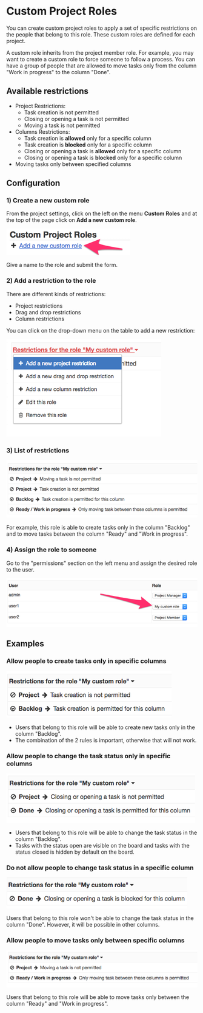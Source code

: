 Custom Project Roles
====================

You can create custom project roles to apply a set of specific restrictions on the people that belong to this role.
These custom roles are defined for each project.

A custom role inherits from the project member role. 
For example, you may want to create a custom role to force someone to follow a process.
You can have a group of people that are allowed to move tasks only from the column "Work in progress" to the column "Done".

Available restrictions
----------------------

- Project Restrictions:
    - Task creation is not permitted
    - Closing or opening a task is not permitted
    - Moving a task is not permitted
- Columns Restrictions:
    - Task creation is **allowed** only for a specific column
    - Task creation is **blocked** only for a specific column
    - Closing or opening a task is **allowed** only for a specific column
    - Closing or opening a task is **blocked** only for a specific column
- Moving tasks only between specified columns

Configuration
-------------

### 1) Create a new custom role

From the project settings, click on the left on the menu **Custom Roles** and at the top of the page click on **Add a new custom role**.
 
![New custom role](screenshots/new_custom_role.png)

Give a name to the role and submit the form.

### 2) Add a restriction to the role

There are different kinds of restrictions:

- Project restrictions
- Drag and drop restrictions
- Column restrictions

You can click on the drop-down menu on the table to add a new restriction:

![Add a new restriction](screenshots/add_new_restriction.png)

### 3) List of restrictions

![List of restrictions](screenshots/example-restrictions.png)

For example, this role is able to create tasks only in the column "Backlog" and to move tasks between the column "Ready" and "Work in progress".

### 4) Assign the role to someone

Go to the "permissions" section on the left menu and assign the desired role to the user. 

![Custom project role](screenshots/custom_roles.png)

Examples
--------

### Allow people to create tasks only in specific columns

![Example restriction task creation](screenshots/example-restriction-task-creation.png)

- Users that belong to this role will be able to create new tasks only in the column "Backlog".
- The combination of the 2 rules is important, otherwise that will not work.

### Allow people to change the task status only in specific columns

![Example restriction task status](screenshots/example-restriction-task-status.png)

- Users that belong to this role will be able to change the task status in the column "Backlog".
- Tasks with the status open are visible on the board and tasks with the status closed is hidden by default on the board.

### Do not allow people to change task status in a specific column

![Example column restriction](screenshots/example-restriction-task-status-blocked.png)

Users that belong to this role won't be able to change the task status in the column "Done".
However, it will be possible in other columns.

### Allow people to move tasks only between specific columns

![Example restriction task drag and drop](screenshots/example-restriction-task-drag-and-drop.png)

Users that belong to this role will be able to move tasks only between the column "Ready" and "Work in progress".
